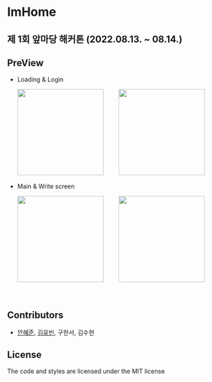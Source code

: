 # ImHome

## 제 1회 앞마당 해커톤 (2022.08.13. ~ 08.14.)

## PreView
* Loading & Login
    
    <img src = "https://user-images.githubusercontent.com/84557643/204198157-852d145c-73b6-4f20-bfce-c4a8b5f1c9d9.png" width=200px> &nbsp; &nbsp; &nbsp; &nbsp; <img src = "https://user-images.githubusercontent.com/84557643/204198304-2d38e873-1e00-4a06-a5e2-6e09eac25dfd.png" width=200px>

* Main & Write screen
    
    <img src = "https://user-images.githubusercontent.com/84557643/204198309-69b3ab64-2ad9-4def-8c54-60974d7b795a.png" width=200px> &nbsp; &nbsp; &nbsp; &nbsp; <img src = "https://user-images.githubusercontent.com/84557643/204198317-48052d70-51fa-485d-9be7-6a64eebb7aff.png" width=200px>

&nbsp;

## Contributors
 * [안혜준](https://github.com/hyejunn), [김유빈](https://github.com/gogumaC), 구한서, 김수현

 ## License
 
 The code and styles are licensed under the MIT license
